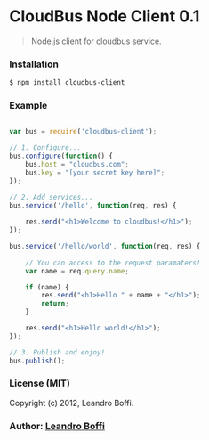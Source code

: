 # CloudBus Node Client 0.1

> Node.js client for cloudbus service.

### Installation

```bash
$ npm install cloudbus-client
```

### Example

```javascript

var bus = require('cloudbus-client');

// 1. Configure...
bus.configure(function() {
	bus.host = "cloudbus.com";
	bus.key = "[your secret key here]";
});

// 2. Add services...
bus.service('/hello', function(req, res) {
	
	res.send("<h1>Welcome to cloudbus!</h1>");
});

bus.service('/hello/world', function(req, res) {
	
	// You can access to the request paramaters!
	var name = req.query.name;

	if (name) {
		res.send("<h1>Hello " + name + "</h1>");
		return;
	}

	res.send("<h1>Hello world!</h1>");
});

// 3. Publish and enjoy!
bus.publish();
```

### License (MIT)

Copyright (c) 2012, Leandro Boffi.

### Author: [Leandro Boffi][0]

[0]: http://github.com/leandrob/